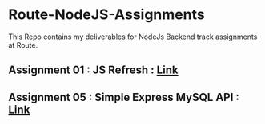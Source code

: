 # Route-NodeJS-Assignments

This Repo contains my deliverables for NodeJs Backend track assignments at Route.

## Assignment 01 : JS Refresh : [Link](./Assignment01/README.md)

## Assignment 05 : Simple Express MySQL API : [Link](./Assignment05/README.md)
